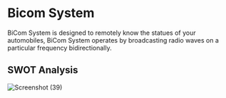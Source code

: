 # Bicom System
BiCom System is designed to remotely know the statues of your automobiles, BiCom System operates by broadcasting radio waves on a particular frequency bidirectionally.

## SWOT Analysis
![Screenshot (39)](https://user-images.githubusercontent.com/98815258/157833452-310ff3e7-7776-42a6-99ac-b3786616ba4b.png)




